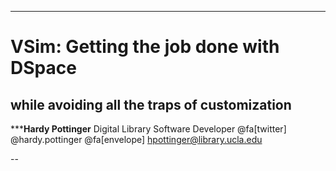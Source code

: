 ---
# VSim: Getting the job done with DSpace
## while avoiding all the traps of customization
*****Hardy Pottinger**
Digital Library Software Developer
@fa[twitter] @hardy.pottinger
@fa[envelope] hpottinger@library.ucla.edu

--
